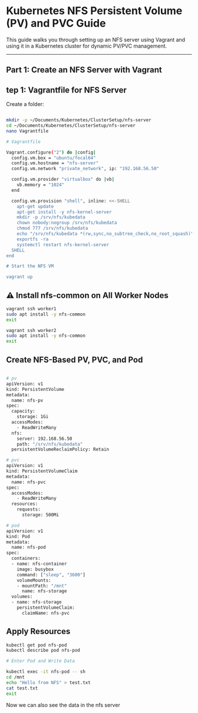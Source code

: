 # Kubernetes NFS Persistent Volume (PV) and PVC Guide

This guide walks you through setting up an NFS server using Vagrant and using it in a Kubernetes cluster for dynamic PV/PVC management.

---

## Part 1: Create an NFS Server with Vagrant

## tep 1: Vagrantfile for NFS Server

Create a folder:

```bash

mkdir -p ~/Documents/Kubernetes/ClusterSetup/nfs-server
cd ~/Documents/Kubernetes/ClusterSetup/nfs-server
nano Vagrantfile

# Vagrantfile

Vagrant.configure("2") do |config|
  config.vm.box = "ubuntu/focal64"
  config.vm.hostname = "nfs-server"
  config.vm.network "private_network", ip: "192.168.56.50"

  config.vm.provider "virtualbox" do |vb|
    vb.memory = "1024"
  end

  config.vm.provision "shell", inline: <<-SHELL
    apt-get update
    apt-get install -y nfs-kernel-server
    mkdir -p /srv/nfs/kubedata
    chown nobody:nogroup /srv/nfs/kubedata
    chmod 777 /srv/nfs/kubedata
    echo "/srv/nfs/kubedata *(rw,sync,no_subtree_check,no_root_squash)" >> /etc/exports
    exportfs -ra
    systemctl restart nfs-kernel-server
  SHELL
end

# Start the NFS VM

vagrant up

```

## ⚠️ Install nfs-common on All Worker Nodes

```bash
vagrant ssh worker1
sudo apt install -y nfs-common
exit

vagrant ssh worker2
sudo apt install -y nfs-common
exit

```

## Create NFS-Based PV, PVC, and Pod

```bash

# pv
apiVersion: v1
kind: PersistentVolume
metadata:
  name: nfs-pv
spec:
  capacity:
    storage: 1Gi
  accessModes:
    - ReadWriteMany
  nfs:
    server: 192.168.56.50
    path: "/srv/nfs/kubedata"
  persistentVolumeReclaimPolicy: Retain

# pvc 
apiVersion: v1
kind: PersistentVolumeClaim
metadata:
  name: nfs-pvc
spec:
  accessModes:
    - ReadWriteMany
  resources:
    requests:
      storage: 500Mi

# pod
apiVersion: v1
kind: Pod
metadata:
  name: nfs-pod
spec:
  containers:
  - name: nfs-container
    image: busybox
    command: ["sleep", "3600"]
    volumeMounts:
    - mountPath: "/mnt"
      name: nfs-storage
  volumes:
  - name: nfs-storage
    persistentVolumeClaim:
      claimName: nfs-pvc

```
## Apply Resources

```bash
kubectl get pod nfs-pod
kubectl describe pod nfs-pod

# Enter Pod and Write Data

kubectl exec -it nfs-pod -- sh
cd /mnt
echo "Hello from NFS" > test.txt
cat test.txt
exit

```
Now we can also see the data in the nfs server
